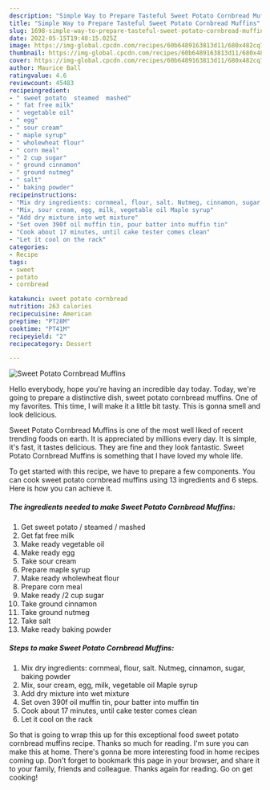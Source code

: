 ```yaml
---
description: "Simple Way to Prepare Tasteful Sweet Potato Cornbread Muffins"
title: "Simple Way to Prepare Tasteful Sweet Potato Cornbread Muffins"
slug: 1698-simple-way-to-prepare-tasteful-sweet-potato-cornbread-muffins
date: 2022-05-15T19:48:15.025Z
image: https://img-global.cpcdn.com/recipes/60b6489163813d11/680x482cq70/sweet-potato-cornbread-muffins-recipe-main-photo.jpg
thumbnail: https://img-global.cpcdn.com/recipes/60b6489163813d11/680x482cq70/sweet-potato-cornbread-muffins-recipe-main-photo.jpg
cover: https://img-global.cpcdn.com/recipes/60b6489163813d11/680x482cq70/sweet-potato-cornbread-muffins-recipe-main-photo.jpg
author: Maurice Ball
ratingvalue: 4.6
reviewcount: 45483
recipeingredient:
- " sweet potato  steamed  mashed"
- " fat free milk"
- " vegetable oil"
- " egg"
- " sour cream"
- " maple syrup"
- " wholewheat flour"
- " corn meal"
- " 2 cup sugar"
- " ground cinnamon"
- " ground nutmeg"
- " salt"
- " baking powder"
recipeinstructions:
- "Mix dry ingredients: cornmeal, flour, salt. Nutmeg, cinnamon, sugar, baking powder"
- "Mix, sour cream, egg, milk, vegetable oil Maple syrup"
- "Add dry mixture into wet mixture"
- "Set oven 390f oil muffin tin, pour batter into muffin tin"
- "Cook about 17 minutes, until cake tester comes clean"
- "Let it cool on the rack"
categories:
- Recipe
tags:
- sweet
- potato
- cornbread

katakunci: sweet potato cornbread 
nutrition: 263 calories
recipecuisine: American
preptime: "PT28M"
cooktime: "PT41M"
recipeyield: "2"
recipecategory: Dessert

---
```



![Sweet Potato Cornbread Muffins](https://img-global.cpcdn.com/recipes/60b6489163813d11/680x482cq70/sweet-potato-cornbread-muffins-recipe-main-photo.jpg)

Hello everybody, hope you're having an incredible day today. Today, we're going to prepare a distinctive dish, sweet potato cornbread muffins. One of my favorites. This time, I will make it a little bit tasty. This is gonna smell and look delicious.



Sweet Potato Cornbread Muffins is one of the most well liked of recent trending foods on earth. It is appreciated by millions every day. It is simple, it's fast, it tastes delicious. They are fine and they look fantastic. Sweet Potato Cornbread Muffins is something that I have loved my whole life.


To get started with this recipe, we have to prepare a few components. You can cook sweet potato cornbread muffins using 13 ingredients and 6 steps. Here is how you can achieve it.

<!--inarticleads1-->

##### The ingredients needed to make Sweet Potato Cornbread Muffins:

1. Get  sweet potato / steamed / mashed
1. Get  fat free milk
1. Make ready  vegetable oil
1. Make ready  egg
1. Take  sour cream
1. Prepare  maple syrup
1. Make ready  wholewheat flour
1. Prepare  corn meal
1. Make ready  /2 cup sugar
1. Take  ground cinnamon
1. Take  ground nutmeg
1. Take  salt
1. Make ready  baking powder




<!--inarticleads2-->

##### Steps to make Sweet Potato Cornbread Muffins:

1. Mix dry ingredients: cornmeal, flour, salt. Nutmeg, cinnamon, sugar, baking powder
1. Mix, sour cream, egg, milk, vegetable oil Maple syrup
1. Add dry mixture into wet mixture
1. Set oven 390f oil muffin tin, pour batter into muffin tin
1. Cook about 17 minutes, until cake tester comes clean
1. Let it cool on the rack




So that is going to wrap this up for this exceptional food sweet potato cornbread muffins recipe. Thanks so much for reading. I'm sure you can make this at home. There's gonna be more interesting food in home recipes coming up. Don't forget to bookmark this page in your browser, and share it to your family, friends and colleague. Thanks again for reading. Go on get cooking!
